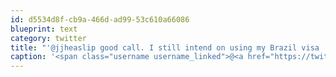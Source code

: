 ```yaml
---
id: d5534d8f-cb9a-466d-ad99-53c610a66086
blueprint: text
category: twitter
title: "'@jjheaslip good call. I still intend on using my Brazil visa :)"
caption: '<span class="username username_linked">@<a href="https://twitter.com/jjheaslip" title="Anthony Cook">jjheaslip</a></span> good call. I still intend on using my Brazil visa :)'
---
```


